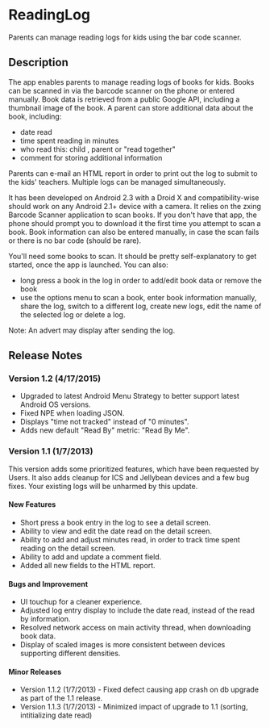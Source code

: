ReadingLog
==========

Parents can manage reading logs for kids using the bar code scanner.

Description
-----------

The app enables parents to manage reading logs of books for kids. Books can be scanned in via the barcode scanner on the phone or entered manually. Book data is retrieved from a public Google API, including a thumbnail image of the book. A parent can store additional data about the book, including:
- date read
- time spent reading in minutes
- who read this: child , parent or "read together" 
- comment for storing additional information

Parents can e-mail an HTML report in order to print out the log to submit to the kids' teachers. Multiple logs can be managed simultaneously.

It has been developed on Android 2.3 with a Droid X and compatibility-wise should work on any Android 2.1+ device with a camera. It relies on the zxing Barcode Scanner application to scan books. If you don't have that app, the phone should prompt you to download it the first time you attempt to scan a book. Book information can also be entered manually, in case the scan fails or there is no bar code (should be rare).

You'll need some books to scan. It should be pretty self-explanatory to get started, once the app is launched. You can also:

* long press a book in the log in order to add/edit book data or remove the book
* use the options menu to scan a book, enter book information manually, share the log, switch to a different log, create new logs, edit the name of the selected log or delete a log.

Note: An advert may display after sending the log.

Release Notes
-------------
### Version 1.2 (4/17/2015)
* Upgraded to latest Android Menu Strategy to better support latest Android OS versions.
* Fixed NPE when loading JSON.
* Displays "time not tracked" instead of "0 minutes".
* Adds new default "Read By" metric: "Read By Me".

### Version 1.1 (1/7/2013)

This version adds some prioritized features, which have been requested by Users. It also adds cleanup for ICS and Jellybean devices and a few bug fixes. Your existing logs will be unharmed by this update.

#### New Features

* Short press a book entry in the log to see a detail screen.
* Ability to view and edit the date read on the detail screen.
* Ability to add and adjust minutes read, in order to track time spent reading on the detail screen.
* Ability to add and update a comment field.
* Added all new fields to the HTML report.

#### Bugs and Improvement

* UI touchup for a cleaner experience.  
* Adjusted log entry display to include the date read, instead of the read by information. 
* Resolved network access on main activity thread, when downloading book data.
* Display of scaled images is more consistent between devices supporting different densities.

#### Minor Releases

* Version 1.1.2 (1/7/2013) - Fixed defect causing app crash on db upgrade as part of the 1.1 release.
* Version 1.1.3 (1/7/2013) - Minimized impact of upgrade to 1.1 (sorting, intitializing date read)
